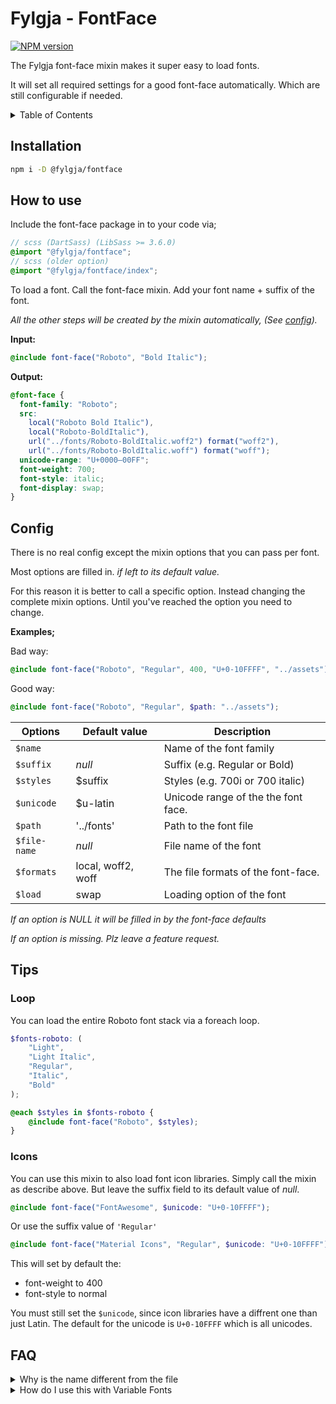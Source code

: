 # Fylgja - FontFace

[![NPM version](https://img.shields.io/npm/v/@fylgja/fontface.svg)](https://www.npmjs.org/package/@fylgja/fontface)

The Fylgja font-face mixin makes it super easy to load fonts.

It will set all required settings for a good font-face automatically.
Which are still configurable if needed.

<details><summary>Table of Contents</summary>

- [Installation](#installation)
- [How to use](#how-to-use)
- [Config](#config)
- [Tips](#tips)
  - [Loop](#loop)
  - [Icons](#icons)
- [FAQ](#faq)

</details>

## Installation

```bash
npm i -D @fylgja/fontface
```

## How to use

Include the font-face package in to your code via;

```scss
// scss (DartSass) (LibSass >= 3.6.0)
@import "@fylgja/fontface";
// scss (older option)
@import "@fylgja/fontface/index";
```

To load a font.
Call the font-face mixin.
Add your font name + suffix of the font.

_All the other steps will be created by the mixin automatically,_
_(See [config](#config))._

**Input:**

```scss
@include font-face("Roboto", "Bold Italic");
```

**Output:**

```css
@font-face {
  font-family: "Roboto";
  src:
    local("Roboto Bold Italic"),
    local("Roboto-BoldItalic"),
    url("../fonts/Roboto-BoldItalic.woff2") format("woff2"),
    url("../fonts/Roboto-BoldItalic.woff") format("woff");
  unicode-range: "U+0000—00FF";
  font-weight: 700;
  font-style: italic;
  font-display: swap;
}
```

## Config

There is no real config except the mixin options that you can pass per font.

Most options are filled in.
_if left to its default value._

For this reason it is better to call a specific option.
Instead changing the complete mixin options.
Until you've reached the option you need to change.

**Examples;**

Bad way:

```scss
@include font-face("Roboto", "Regular", 400, "U+0-10FFFF", "../assets");
```

Good way:

```scss
@include font-face("Roboto", "Regular", $path: "../assets");
```

| Options      | Default value      | Description                         |
| ------------ | ------------------ | ----------------------------------- |
| `$name`      |                    | Name of the font family             |
| `$suffix`    | _null_             | Suffix (e.g. Regular or Bold)       |
| `$styles`    | $suffix            | Styles (e.g. 700i or 700 italic)    |
| `$unicode`   | $u-latin           | Unicode range of the the font face. |
| `$path`      | '../fonts'         | Path to the font file               |
| `$file-name` | _null_             | File name of the font               |
| `$formats`   | local, woff2, woff | The file formats of the font-face.  |
| `$load`      | swap               | Loading option of the font          |

_If an option is NULL it will be filled in by the font-face defaults_

_If an option is missing. Plz leave a feature request._

## Tips

### Loop

You can load the entire Roboto font stack via a foreach loop.

```scss
$fonts-roboto: (
    "Light",
    "Light Italic",
    "Regular",
    "Italic",
    "Bold"
);

@each $styles in $fonts-roboto {
    @include font-face("Roboto", $styles);
}
```

### Icons

You can use this mixin to also load font icon libraries.
Simply call the mixin as describe above.
But leave the suffix field to its default value of _null_.

```SCSS
@include font-face("FontAwesome", $unicode: "U+0-10FFFF");
```

Or use the suffix value of `'Regular'`

```scss
@include font-face("Material Icons", "Regular", $unicode: "U+0-10FFFF");
```

This will set by default the:
* font-weight to 400
* font-style to normal

You must still set the `$unicode`,
since icon libraries have a diffrent one than just Latin.
The default for the unicode is `U+0-10FFFF` which is all unicodes.

## FAQ

<details><summary>Why is the name different from the file</summary>

This is a little thing that came with the first publish.
Sadly this is stuck to the repo.

But I am not planing to change this
Since then I have to deprecate this one and republish a new font-face repo.

</details>

<details><summary>How do I use this with Variable Fonts</summary>

If you are planing to use variable fonts you don't need this.

This makes loading font-families easier
and is over kill for just one font-face.

</details>
